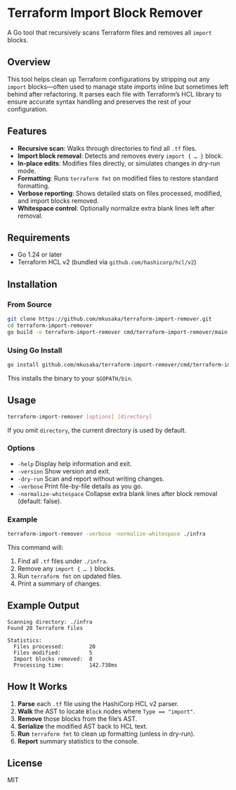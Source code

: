 # Terraform Import Block Remover

A Go tool that recursively scans Terraform files and removes all `import` blocks.

## Overview

This tool helps clean up Terraform configurations by stripping out any `import` blocks—often used to manage state imports inline but sometimes left behind after refactoring. It parses each file with Terraform’s HCL library to ensure accurate syntax handling and preserves the rest of your configuration.

## Features

- **Recursive scan**: Walks through directories to find all `.tf` files.  
- **Import block removal**: Detects and removes every `import { … }` block.  
- **In-place edits**: Modifies files directly, or simulates changes in dry-run mode.  
- **Formatting**: Runs `terraform fmt` on modified files to restore standard formatting.  
- **Verbose reporting**: Shows detailed stats on files processed, modified, and import blocks removed.  
- **Whitespace control**: Optionally normalize extra blank lines left after removal.

## Requirements

- Go 1.24 or later  
- Terraform HCL v2 (bundled via `github.com/hashicorp/hcl/v2`)

## Installation

### From Source

```bash
git clone https://github.com/mkusaka/terraform-import-remover.git
cd terraform-import-remover
go build -o terraform-import-remover cmd/terraform-import-remover/main.go
````

### Using Go Install

```bash
go install github.com/mkusaka/terraform-import-remover/cmd/terraform-import-remover@latest
```

This installs the binary to your `$GOPATH/bin`.

## Usage

```bash
terraform-import-remover [options] [directory]
```

If you omit `directory`, the current directory is used by default.

### Options

* `-help`
  Display help information and exit.
* `-version`
  Show version and exit.
* `-dry-run`
  Scan and report without writing changes.
* `-verbose`
  Print file-by-file details as you go.
* `-normalize-whitespace`
  Collapse extra blank lines after block removal (default: false).

### Example

```bash
terraform-import-remover -verbose -normalize-whitespace ./infra
```

This command will:

1. Find all `.tf` files under `./infra`.
2. Remove any `import { … }` blocks.
3. Run `terraform fmt` on updated files.
4. Print a summary of changes.

## Example Output

```
Scanning directory: ./infra
Found 20 Terraform files

Statistics:
  Files processed:        20
  Files modified:         5
  Import blocks removed:  8
  Processing time:        142.738ms
```

## How It Works

1. **Parse** each `.tf` file using the HashiCorp HCL v2 parser.
2. **Walk** the AST to locate `Block` nodes where `Type == "import"`.
3. **Remove** those blocks from the file’s AST.
4. **Serialize** the modified AST back to HCL text.
5. **Run** `terraform fmt` to clean up formatting (unless in dry-run).
6. **Report** summary statistics to the console.

## License

MIT

```
